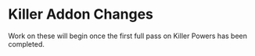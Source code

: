 # Killer Addon Changes

Work on these will begin once the first full pass on Killer Powers has been completed.

<!-- NOTE: The below "Too weak" indicators have not been discussed. As of right now, I've simply marked all Killers that are rated at C or D tier in Otzdarva's Killer Tierlist (8.4.0) as Too weak. We DO NOT *fully* agree with Otzdarva's ratings, however more often than not, give or take a tier, we do agree with his ratings, making it a reasonable starting point to have laid out ahead of time. These will all be discussed thoroughly as we go through each Addon, do not see this as a shortcut, everything will continue to get the attention it deserves. Additionally, low-play-rate is based on killer playrate, not addon playrate, because addon playrate is not tracked by Nightlight.


## [Trapper](<https://deadbydaylight.wiki.gg/wiki/Evan_MacMillan#Power:_Bear_Trap>) 🗑️

###


## [Wraith](<https://deadbydaylight.wiki.gg/wiki/Philip_Ojomo#Power:_Wailing_Bell>) 🗑️

###


## [Hillbilly](<https://deadbydaylight.wiki.gg/wiki/Max_Thompson_Jr.#Power:_Chainsaw>) 📉

###


## [Nurse](<https://deadbydaylight.wiki.gg/wiki/Sally_Smithson#Power:_Spencer's_Last_Breath>)

###


## [Shape - Michael Myers](<https://deadbydaylight.wiki.gg/wiki/Michael_Myers#Power:_Evil_Within>) 🗑️

###


## [Hag](<https://deadbydaylight.wiki.gg/wiki/Lisa_Sherwood#Power:_Blackened_Catalyst>) 📉

###


## [Doctor](<https://deadbydaylight.wiki.gg/wiki/Herman_Carter#Power:_Carter's_Spark>) 📉 🗑️

###


## [Huntress](<https://deadbydaylight.wiki.gg/wiki/Anna#Power:_Hunting_Hatchets>)

###


## [Cannibal - Bubba](<https://deadbydaylight.wiki.gg/wiki/Bubba_Sawyer#Power:_Bubba's_Chainsaw>) 📉 🗑️

###


## [Nightmare - Freddy Krueger](<https://deadbydaylight.wiki.gg/wiki/Freddy_Krueger#Power:_Dream_Demon>) 📉 🗑️

###


## [Pig](<https://deadbydaylight.wiki.gg/wiki/Amanda_Young#Power:_Jigsaw's_Baptism>) 📉 🗑️

###


## [Clown](<https://deadbydaylight.wiki.gg/wiki/Kenneth_Chase_alias_Jeffrey_Hawk#Power:_The_Afterpiece_Tonic>) 🗑️

###


## [Spirit](<https://deadbydaylight.wiki.gg/wiki/Rin_Yamaoka#Power:_Yamaoka's_Haunting>) 📉

###


## [Legion](<https://deadbydaylight.wiki.gg/wiki/Frank,_Julie,_Susie,_Joey#Power:_Feral_Frenzy>) 🗑️

###


## [Plague](<https://deadbydaylight.wiki.gg/wiki/Adiris#Power:_Vile_Purge>) 📉

###


## [Ghost Face](<https://deadbydaylight.wiki.gg/wiki/Danny_Johnson_alias_Jed_Olsen#Power:_Night_Shroud>) 🗑️

###


## [Demogorgon](<https://deadbydaylight.wiki.gg/wiki/The_Demogorgon#Power:_Of_the_Abyss>) 📉 🗑️

###


## [Oni](<https://deadbydaylight.wiki.gg/wiki/Kazan_Yamaoka#Power:_Yamaoka's_Wrath>) 📉

###


## [Deathslinger](<https://deadbydaylight.wiki.gg/wiki/Caleb_Quinn#Power:_The_Redeemer>) 📉

###


## [Executioner - Pyramid Head](<https://deadbydaylight.wiki.gg/wiki/Pyramid_Head#Power:_Rites_of_Judgement>) 📉

###


## [Blight](<https://deadbydaylight.wiki.gg/wiki/Talbot_Grimes#Power:_Blighted_Corruption>)

###


## [Twins](<https://deadbydaylight.wiki.gg/wiki/Charlotte_%26_Victor_Deshayes#Power:_Blood_Bond>) 📉

###


## [Trickster](<https://deadbydaylight.wiki.gg/wiki/Ji-Woon_Hak#Power:_Showstopper>) 📉 🗑️

###


## [Nemesis](<https://deadbydaylight.wiki.gg/wiki/Nemesis_T-Type#Power:_T-Virus>)

###


## [Cenobite](<https://deadbydaylight.wiki.gg/wiki/Elliot_Spencer#Power:_Summons_of_Pain>) 📉

###


## [Artist](<https://deadbydaylight.wiki.gg/wiki/Carmina_Mora#Power:_Birds_of_Torment>) 📉

###


## [Onryō - Sadako](<https://deadbydaylight.wiki.gg/wiki/Sadako_Yamamura#Power:_Deluge_of_Fear>) 📉 🗑️

###


## [Dredge](<https://deadbydaylight.wiki.gg/wiki/The_Dredge#Power:_Reign_of_Darkness>) 📉

###


## [Mastermind - Wesker](<https://deadbydaylight.wiki.gg/wiki/Albert_Wesker#Power:_Virulent_Bound>)

###


## [Knight](<https://deadbydaylight.wiki.gg/wiki/Tarhos_Kovács#Power:_Guardia_Compagnia>) 📉 🗑️

###


## [Skull Merchant](<https://deadbydaylight.wiki.gg/wiki/Adriana_Imai#Power:_Eyes_in_the_Sky>) 📉 🗑️

###


## [Singularity](<https://deadbydaylight.wiki.gg/wiki/HUX-A7-13#Power:_Quantum_Instantiation>) 📉

###


## [Xenomorph](<https://deadbydaylight.wiki.gg/wiki/The_Xenomorph#Power:_Hidden_Pursuit>) 📉

###


## [Good Guy - Chucky](<https://deadbydaylight.wiki.gg/wiki/Charles_Lee_Ray#Power:_Playtime's_Over>) 📉 🗑️

###


## [Unknown](<https://deadbydaylight.wiki.gg/wiki/The_Unknown#Power:_UVX>) 📉

###


## [Lich - Vecna](<https://deadbydaylight.wiki.gg/wiki/Vecna#Power:_Vile_Darkness>) 📉

###


## [Dark Lord - Dracula](<https://deadbydaylight.wiki.gg/wiki/Dracula#Power:_Vampiric_Shift>) 📉


## [Houndmaster](<https://deadbydaylight.wiki.gg/wiki/Portia_Maye#Power:_Scent_of_Blood>) 📉

###


## [Ghoul - Kaneki](<https://deadbydaylight.wiki.gg/wiki/Ken_Kaneki#Power:_One-Eyed_Terror>)

###


## [Animatronic - Springtrap](<https://deadbydaylight.wiki.gg/wiki/William_Afton#Power:_Fazbear's_Fright>)

###


-->
